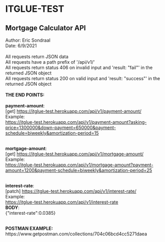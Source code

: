 # ITGLUE-TEST
Mortgage Calculator API
--------------------------------

Author: Eric Sondraal<br>
Date: 6/9/2021<br>
<br>
All requests return JSON data<br>
All requests have a path prefix of '/api/v1/'<br>
All requests return status 406 on invalid input and 'result: "fail"' in the returned JSON object<br>
All requests return status 200 on valid input and 'result: "success"' in the returned JSON object<br><br>
<B>THE END POINTS:</B><br><br>
<B>payment-amount</B>:<br>
[get] https://itglue-test.herokuapp.com/api/v1/payment-amount/   <br>
Example:<br>
https://itglue-test.herokuapp.com/api/v1/payment-amount?asking-price=1300000&down-payment=650000&payment-schedule=biweekly&amortization-period=15<br><br>

<B>mortgage-amount</B>:<br>
[get] https://itglue-test.herokuapp.com/api/v1/mortgage-amount/  <br>
Example:<br>
https://itglue-test.herokuapp.com/api/v1/mortgage-amount?payment-amount=1200&payment-schedule=biweekly&amortization-period=25<br><br>

<B>interest-rate</B>:<br>
[patch] https://itglue-test.herokuapp.com/api/v1/interest-rate/ <br>
Example:<br>
https://itglue-test.herokuapp.com/api/v1/interest-rate<br>
<B>BODY</B>:<br>
{"interest-rate":0.0385}

<br>
<B>POSTMAN EXAMPLE:</B><br>
https://www.getpostman.com/collections/704c06bcd4cc5271daea
